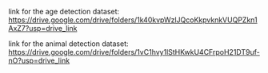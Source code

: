 link for the age detection dataset: https://drive.google.com/drive/folders/1k40kvpWzlJQcoKkpvknkVUQPZkn1AxZ7?usp=drive_link

link for the animal detection dataset: https://drive.google.com/drive/folders/1vC1hvy1lStHKwkU4CFrpoH21DT9uf-nO?usp=drive_link
